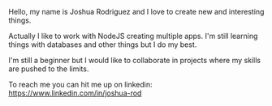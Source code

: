 Hello, my name is Joshua Rodriguez and I love to create new and interesting things.

Actually I like to work with NodeJS creating multiple apps. I'm still learning things with databases and other things but I do my best.

I'm still a beginner but I would like to collaborate in projects where my skills are pushed to the limits.

To reach me you can hit me up on linkedin:
https://www.linkedin.com/in/joshua-rod
